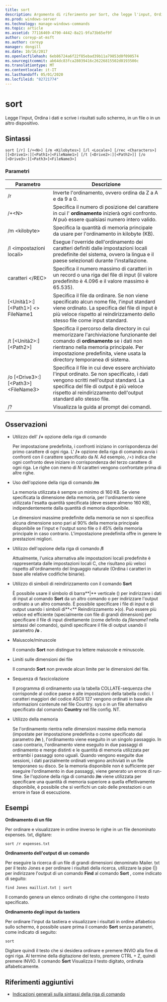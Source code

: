 ```yaml
---
title: sort
description: Argomento di riferimento per Sort, che legge l'input, Ordina i dati e scrive i risultati sullo schermo, in un file o in un altro dispositivo.
ms.prod: windows-server
ms.technology: manage-windows-commands
ms.topic: article
ms.assetid: 77116469-4790-4442-8a21-9fa73b65ef9f
author: coreyp-at-msft
ms.author: coreyp
manager: dongill
ms.date: 10/16/2017
ms.openlocfilehash: 6eb86724a6f22f85ebad39b11a79853d0f090574
ms.sourcegitcommit: ab64dc83fca28039416c26226815502d0193500c
ms.translationtype: MT
ms.contentlocale: it-IT
ms.lasthandoff: 05/01/2020
ms.locfileid: "82721774"
---
```

# <a name="sort"></a>sort

Legge l'input, Ordina i dati e scrive i risultati sullo schermo, in un file o in un altro dispositivo.



## <a name="syntax"></a>Sintassi

```
sort [/r] [/+<N>] [/m <Kilobytes>] [/l <Locale>] [/rec <Characters>] [[<Drive1>:][<Path1>]<FileName1>] [/t [<Drive2>:][<Path2>]] [/o [<Drive3>:][<Path3>]<FileName3>]
```

### <a name="parameters"></a>Parametri

|Parametro|Descrizione|
|---------|-----------|
|/r|Inverte l'ordinamento, ovvero ordina da Z a A e da 9 a 0.|
|/+\<N>|Specifica il numero di posizione del carattere in cui l' **ordinamento** inizierà ogni confronto. *N* può essere qualsiasi numero intero valido.|
|/m \<kilobyte>|Specifica la quantità di memoria principale da usare per l'ordinamento in kilobyte (KB).|
|/l \<impostazioni locali>|Esegue l'override dell'ordinamento dei caratteri definiti dalle impostazioni locali predefinite del sistema, ovvero la lingua e il paese selezionati durante l'installazione.|
|caratteri \</REC>|Specifica il numero massimo di caratteri in un record o una riga del file di input (il valore predefinito è 4.096 e il valore massimo è 65.535).|
|[\<Unità1>:] [\<Path1>] \<> FileName1|Specifica il file da ordinare. Se non viene specificato alcun nome file, l'input standard viene ordinato. La specifica del file di input è più veloce rispetto al reindirizzamento dello stesso file come input standard.|
|/t [\<Unità2>:] [\<Path2>]|Specifica il percorso della directory in cui memorizzare l'archiviazione funzionante del comando di **ordinamento** se i dati non rientrano nella memoria principale. Per impostazione predefinita, viene usata la directory temporanea di sistema.|
|/o [\<Drive3>:] [\<Path3>]\<FileName3>|Specifica il file in cui deve essere archiviato l'input ordinato. Se non specificato, i dati vengono scritti nell'output standard. La specifica del file di output è più veloce rispetto al reindirizzamento dell'output standard allo stesso file.|
|/?|Visualizza la guida al prompt dei comandi.|

## <a name="remarks"></a>Osservazioni

-   Utilizzo dell' **/+** opzione della riga di comando

    Per impostazione predefinita, i confronti iniziano in corrispondenza del primo carattere di ogni riga. L' **/+** opzione della riga di comando avvia i confronti con il carattere specificato da *N*. Ad esempio, `/+3` indica che ogni confronto deve iniziare in corrispondenza del terzo carattere di ogni riga. Le righe con meno di *N* caratteri vengono confrontate prima di altre righe.
-   Uso dell'opzione della riga di comando **/m**

    La memoria utilizzata è sempre un minimo di 160 KB. Se viene specificata la dimensione della memoria, per l'ordinamento viene utilizzata l'esatta quantità specificata (deve essere almeno 160 KB), indipendentemente dalla quantità di memoria disponibile.

    Le dimensioni massime predefinite della memoria se non si specifica alcuna dimensione sono pari al 90% della memoria principale disponibile se l'input e l'output sono file o il 45% della memoria principale in caso contrario. L'impostazione predefinita offre in genere le prestazioni migliori.
-   Utilizzo dell'opzione della riga di comando **/l**

    Attualmente, l'unica alternativa alle impostazioni locali predefinite è rappresentata dalle impostazioni locali C, che risultano più veloci rispetto all'ordinamento del linguaggio naturale (Ordina i caratteri in base alle relative codifiche binarie).
-   Utilizzo di simboli di reindirizzamento con il comando **Sort**

    È possibile usare il simbolo di barra**|** verticale () per indirizzare i dati di input al comando **Sort** da un altro comando o per indirizzare l'output ordinato a un altro comando. È possibile specificare i file di input e di output usando i simboli di**<** Reindirizzamento **>**(o). Può essere più veloce ed efficiente (specialmente con file di grandi dimensioni) per specificare il file di input direttamente (come definito da *filename1* nella sintassi del comando), quindi specificare il file di output usando il parametro **/o** .
-   Maiuscole/minuscole

    Il comando **Sort** non distingue tra lettere maiuscole e minuscole.
-   Limiti sulle dimensioni dei file

    Il comando **Sort** non prevede alcun limite per le dimensioni del file.
-   Sequenza di fascicolazione

    Il programma di ordinamento usa la tabella COLLATE-sequenza che corrisponde al codice paese e alle impostazioni della tabella codici. I caratteri maggiori del codice ASCII 127 vengono ordinati in base alle informazioni contenute nel file Country. sys o in un file alternativo specificato dal comando **Country** nel file config. NT.
-   Utilizzo della memoria

    Se l'ordinamento rientra nelle dimensioni massime della memoria (impostate per impostazione predefinita o come specificato dal parametro **/m** ), l'ordinamento viene eseguito in un singolo passaggio. In caso contrario, l'ordinamento viene eseguito in due passaggi di ordinamento e merge distinti e le quantità di memoria utilizzata per entrambi i passaggi sono uguali. Quando vengono eseguite due sessioni, i dati parzialmente ordinati vengono archiviati in un file temporaneo su disco. Se la memoria disponibile non è sufficiente per eseguire l'ordinamento in due passaggi, viene generato un errore di run-time. Se l'opzione della riga di comando **/m** viene utilizzata per specificare una quantità di memoria superiore a quella effettivamente disponibile, è possibile che si verifichi un calo delle prestazioni o un errore in fase di esecuzione.

## <a name="examples"></a>Esempi

**Ordinamento di un file**

Per ordinare e visualizzare in ordine inverso le righe in un file denominato expenses. txt, digitare:

`sort /r expenses.txt`

**Ordinamento dell'output di un comando**

Per eseguire la ricerca di un file di grandi dimensioni denominato Mailer. txt per il testo Jones e per ordinare i risultati della ricerca, utilizzare la pipe (|) per indirizzare l'output di un comando **Find** al comando **Sort** , come indicato di seguito:

`find Jones maillist.txt | sort`

Il comando genera un elenco ordinato di righe che contengono il testo specificato.

**Ordinamento degli input da tastiera**

Per ordinare l'input da tastiera e visualizzare i risultati in ordine alfabetico sullo schermo, è possibile usare prima il comando **Sort** senza parametri, come indicato di seguito:

`sort`

Digitare quindi il testo che si desidera ordinare e premere INVIO alla fine di ogni riga. Al termine della digitazione del testo, premere CTRL + Z, quindi premere INVIO. Il comando **Sort** Visualizza il testo digitato, ordinata alfabeticamente.

## <a name="additional-references"></a>Riferimenti aggiuntivi

- [Indicazioni generali sulla sintassi della riga di comando](command-line-syntax-key.md)